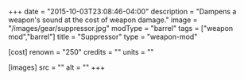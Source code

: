 +++
date = "2015-10-03T23:08:46-04:00"
description = "Dampens a weapon's sound at the cost of weapon damage."
image = "/images/gear/suppressor.jpg"
modType = "barrel"
tags = ["weapon mod","barrel"]
title = "Suppressor"
type = "weapon-mod"

[cost]
  renown = "250"
  credits = ""
  units = ""

[images]
  src = ""
  alt = ""
+++
